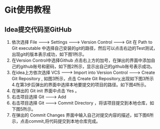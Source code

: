 # Git使用教程
## Idea提交代码至GitHub
1. 依次选择 File ---> Settings ---> Version Control ---> Git
   在 Path to Git executable 中选择自己安装的git的路径，然后可以点击右边的Test测试，出现git的版本表示成功，如下图1所示。
2. 在Version Control中选择Github 点击右上方的加号，在弹出的界面中添加自己的github账号和密码，如下图2所示，显示出自己的github账号表示成功。
3. 在idea上方依次选择 VCS ---> Import into Version Control ---> Create Git Repository , 如图3所示，点击 Create Git Repository,出现如下图3所示
   4.在第3步后弹出的界面中选择本地要提交的项目的路径。如下图4所示。
5. 在弹出的 Git init 界面中点击 Yes 。
6. 右击项目选择 Git ---> Add
7. 右击项目选择 Git ---> Commit Directory ，将该项目提交到本地仓库，如下图5所示。
8. 在弹出的 Commit Changes 界面中输入自己对提交内容的描述，如下图6所示，点击commit,将代码提交到本地仓库完成。
